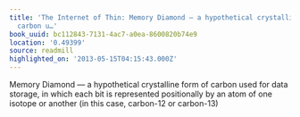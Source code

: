 ```yaml
---
title: 'The Internet of Thin: Memory Diamond — a hypothetical crystalline form of
  carbon u…'
book_uuid: bc112843-7131-4ac7-a0ea-8600820b74e9
location: '0.49399'
source: readmill
highlighted_on: '2013-05-15T04:15:43.000Z'
---
```


Memory Diamond — a hypothetical crystalline form of carbon used for data storage, in which each bit is represented positionally by an atom of one isotope or another (in this case, carbon-12 or carbon-13)